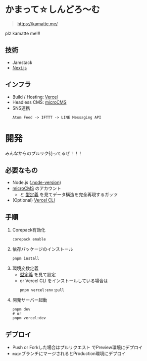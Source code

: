 # かまって☆しんどろ〜む

> https://kamatte.me/

plz kamatte me!!!

## 技術

- Jamstack
- [Next.js](https://nextjs.org/)

## インフラ

- Build / Hosting: [Vercel](https://vercel.com/)
- Headless CMS: [microCMS](https://microcms.io/)
- SNS連携
  ```
  Atom Feed -> IFTTT -> LINE Messaging API
  ```

# 開発

みんなからのプルリク待ってるぜ！！！

## 必要なもの

- Node.js ([.node-version](./.node-version))
- [microCMS](https://microcms.io/) のアカウント
  - と [型定義](./lib/microcms/model.ts) を見てデータ構造を完全再現するガッツ
- (Optional) [Vercel CLI](https://vercel.com/cli)

## 手順

1. Corepack有効化
   ```shell
   corepack enable
   ```
1. 依存パッケージのインストール
   ```shell
   pnpm install
   ```
1. 環境変数定義
   - [型定義](./@types/globals.d.ts) を見て設定
   - or Vercel CLI をインストールしている場合は
     ```shell
     pnpm vercel:env:pull
     ```
1. 開発サーバー起動
   ```shell
   pnpm dev
   # or
   pnpm vercel:dev
   ```

## デプロイ

- Push or Forkした場合はプルリクエスト でPreview環境にデプロイ
- `main`ブランチにマージされるとProduction環境にデプロイ
